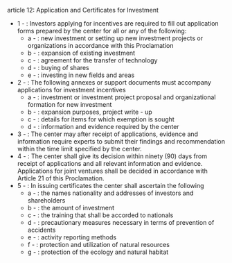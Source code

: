article 12: Application and Certificates for Investment 

<ul>
			<li>1 - : Investors applying for incentives are required to fill out application forms prepared by the center for all or any of the following: <ul>
						<li>a - : new investment or setting up new investment projects or organizations in accordance with this Proclamation<ul>
						</ul></li>						<li>b - : expansion of existing investment<ul>
						</ul></li>						<li>c - : agreement for the transfer of technology <ul>
						</ul></li>						<li>d - : buying of shares <ul>
						</ul></li>						<li>e - : investing in new fields and areas <ul>
						</ul></li>			</ul></li>			<li>2 - : The following annexes or support documents must accompany applications for investment incentives <ul>
						<li>a - : investment or investment project proposal and organizational formation for new investment<ul>
						</ul></li>						<li>b - : expansion purposes, project write - up <ul>
						</ul></li>						<li>c - : details for items for which exemption is sought <ul>
						</ul></li>						<li>d - : information and evidence required by the center <ul>
						</ul></li>			</ul></li>			<li>3 - : The center may after receipt of applications, evidence and information require experts to submit their findings and recommendation within the time limit specified by the center. <ul>
			</ul></li>			<li>4 - : The center shall give its decision within ninety (90) days from receipt of applications and all relevant information and evidence. Applications for joint ventures shall be decided in accordance with Article 21 of this Proclamation.<ul>
			</ul></li>			<li>5 - : In issuing certificates the center shall ascertain the following <ul>
						<li>a - : the names nationality and addresses of investors and shareholders <ul>
						</ul></li>						<li>b - : the amount of investment<ul>
						</ul></li>						<li>c - : the training that shall be accorded to nationals <ul>
						</ul></li>						<li>d - : precautionary measures necessary in terms of prevention of accidents<ul>
						</ul></li>						<li>e - : activity reporting methods <ul>
						</ul></li>						<li>f - : protection and utilization of natural resources<ul>
						</ul></li>						<li>g - : protection of the ecology and natural habitat<ul>
						</ul></li>			</ul></li></ul>